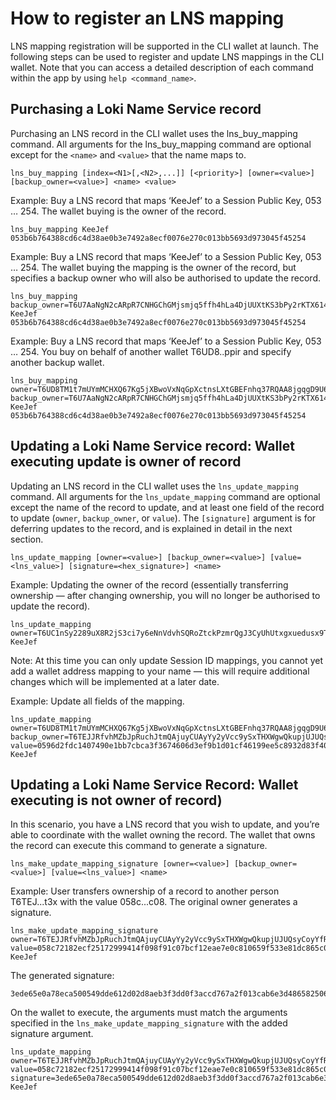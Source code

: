# How to register an LNS mapping

LNS mapping registration will be supported in the CLI wallet at launch. The following steps can be used to register and update LNS mappings in the CLI wallet. Note that you can access a detailed description of each command within the app by using `help <command_name>`.

## Purchasing a Loki Name Service record
Purchasing an LNS record in the CLI wallet uses the lns_buy_mapping command. All arguments for the lns_buy_mapping command are optional except for the `<name>` and `<value>` that the name maps to.
```
lns_buy_mapping [index=<N1>[,<N2>,...]] [<priority>] [owner=<value>] [backup_owner=<value>] <name> <value>
```

Example: Buy a LNS record that maps ‘KeeJef’ to a Session Public Key, 053 … 254. The wallet buying is the owner of the record.
```
lns_buy_mapping KeeJef 053b6b764388cd6c4d38ae0b3e7492a8ecf0076e270c013bb5693d973045f45254
```

Example: Buy a LNS record that maps ‘KeeJef’ to a Session Public Key, 053 … 254. The wallet buying the mapping is the owner of the record, but specifies a backup owner who will also be authorised to update the record.

```
lns_buy_mapping backup_owner=T6U7AaNgN2cARpR7CNHGChGMjsmjq5ffh4hLa4DjUUXtKS3bPy2rKTX614RxmpPPX6KjZzqUSSpAEcoghASTXqvP1qMsJzWch KeeJef 053b6b764388cd6c4d38ae0b3e7492a8ecf0076e270c013bb5693d973045f45254
```
Example: Buy a LNS record that maps ‘KeeJef’ to a Session Public Key, 053 … 254. You buy on behalf of another wallet T6UD8..ppir and specify another backup wallet.

```
lns_buy_mapping owner=T6UD8TM1t7mUYmMCHXQ67Kg5jXBwoVxNqGpXctnsLXtGBEFnhq37RQAA8jgqgD9U6QbeNGqAkkVXucXQ5txE6Mrk2aRwpppir backup_owner=T6U7AaNgN2cARpR7CNHGChGMjsmjq5ffh4hLa4DjUUXtKS3bPy2rKTX614RxmpPPX6KjZzqUSSpAEcoghASTXqvP1qMsJzWch KeeJef 053b6b764388cd6c4d38ae0b3e7492a8ecf0076e270c013bb5693d973045f45254
```

## Updating a Loki Name Service record: Wallet executing update is owner of record 
Updating an LNS record in the CLI wallet uses the `lns_update_mapping` command. All arguments for the `lns_update_mapping` command are optional except the name of the record to update, and at least one field of the record to update (`owner`, `backup_owner`, or `value`). The `[signature]` argument is for deferring updates to the record, and is explained in detail in the next section.
```
lns_update_mapping [owner=<value>] [backup_owner=<value>] [value=<lns_value>] [signature=<hex_signature>] <name>
```

Example: Updating the owner of the record (essentially transferring ownership — after changing ownership, you will no longer be authorised to update the record). 
```
lns_update_mapping owner=T6UC1nSy2289uX8R2jS3ci7y6eNnVdvhSQRoZtckPzmrQgJ3CyUhUtxgxuedusx9TCKVhZZBCuwFkKoJ3joXStWh1QozRsXXo KeeJef
```

Note: At this time you can only update Session ID mappings, you cannot yet add a wallet address mapping to your name — this will require additional changes which will be implemented at a later date.

Example: Update all fields of the mapping.
```
lns_update_mapping owner=T6UD8TM1t7mUYmMCHXQ67Kg5jXBwoVxNqGpXctnsLXtGBEFnhq37RQAA8jgqgD9U6QbeNGqAkkVXucXQ5txE6Mrk2aRwpppir backup_owner=T6TEJJRfvhMZbJpRuchJtmQAjuyCUAyYy2yVcc9ySxTHXWgwQkupjUJUQsyCoyYfRGReAY3pgaYxUHwoKEkWNh5o2qe5Btt3x value=0596d2fdc1407490e1bb7cbca3f3674606d3ef9b1d01cf46199ee5c8932d83f40a KeeJef
```

## Updating a Loki Name Service Record: Wallet executing is not owner of record) 
In this scenario, you have a LNS record that you wish to update, and you’re able to coordinate with the wallet owning the record. The wallet that owns the record can execute this command to generate a signature.
```
lns_make_update_mapping_signature [owner=<value>] [backup_owner=<value>] [value=<lns_value>] <name>
```

Example: User transfers ownership of a record to another person T6TEJ...t3x with the value 058c...c08. The original owner generates a signature.
 
```
lns_make_update_mapping_signature owner=T6TEJJRfvhMZbJpRuchJtmQAjuyCUAyYy2yVcc9ySxTHXWgwQkupjUJUQsyCoyYfRGReAY3pgaYxUHwoKEkWNh5o2qe5Btt3x value=058c72182ecf25172999414f098f91c07bcf12eae7e0c810659f533e81dc865c08 KeeJef
```
The generated signature:
```
3ede65e0a78eca500549dde612d02d8aeb3f3dd0f3accd767a2f013cab6e3d486582506fbeb7edb1bda209b333fe7f125fd29f6add6c72b20af320de3537788885fee8b6d76f14b4ad253db2f70a518054bb6f512465e1b6cc154c551d3d59b5bf528eef5a678dbee48e2da74a2803c47295acd6967ea5545f6213456a0f5ead
```
On the wallet to execute, the arguments must match the arguments specified in the `lns_make_update_mapping_signature` with the added signature argument.

```
lns_update_mapping owner=T6TEJJRfvhMZbJpRuchJtmQAjuyCUAyYy2yVcc9ySxTHXWgwQkupjUJUQsyCoyYfRGReAY3pgaYxUHwoKEkWNh5o2qe5Btt3x value=058c72182ecf25172999414f098f91c07bcf12eae7e0c810659f533e81dc865c08 signature=3ede65e0a78eca500549dde612d02d8aeb3f3dd0f3accd767a2f013cab6e3d486582506fbeb7edb1bda209b333fe7f125fd29f6add6c72b20af320de3537788885fee8b6d76f14b4ad253db2f70a518054bb6f512465e1b6cc154c551d3d59b5bf528eef5a678dbee48e2da74a2803c47295acd6967ea5545f6213456a0f5ead KeeJef
```